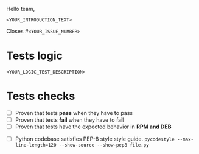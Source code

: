 Hello team,

`<YOUR_INTRODUCTION_TEXT>`

Closes #`<YOUR_ISSUE_NUMBER>`

# Tests logic

`<YOUR_LOGIC_TEST_DESCRIPTION>`

# Tests checks

- [ ] Proven that tests **pass** when they have to pass
- [ ] Proven that tests **fail** when they have to fail
- [ ] Proven that tests have the expected behavior in **RPM and DEB**
<!--
Important: Don't remove this check if your PR modifies Python code.
-->
- [ ] Python codebase satisfies PEP-8 style style guide. `pycodestyle --max-line-length=120 --show-source --show-pep8 file.py`
